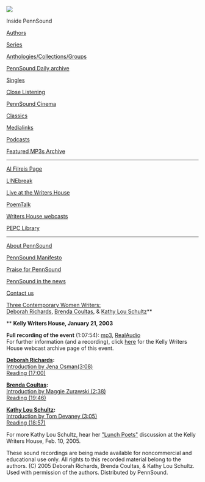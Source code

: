 ![](PennSound_flat.gif)

  

  
  

Inside PennSound

[Authors](authors.php)

[Series](series.php)

[Anthologies/Collections/Groups](anthologies.php)

[PennSound Daily archive](http://writing.upenn.edu/pennsound/daily)

[Singles](http://writing.upenn.edu/pennsound/singles)

[Close Listening](Close-Listening.php)

[PennSound Cinema](video.php)

[Classics](classics.php)

[Medialinks](http://writing.upenn.edu/wh/multimedia/medialinks/index.php)

[Podcasts](http://writing.upenn.edu/pennsound/podcasts.php)

[Featured MP3s Archive](featured-resources-archive.php)

------------------------------------------------------------------------

[Al Filreis Page](Filreis.html)

[LINEbreak](LINEbreak.html)

[Live at the Writers House](http://writing.upenn.edu/%7Ewh/involved/series/live/)

[PoemTalk](http://jacket2.org/content/poem-talk)

[Writers House webcasts](http://writing.upenn.edu/%7Ewh/webcasts/)

[PEPC
Library](http://writing.upenn.edu/pepc/contents.html)

------------------------------------------------------------------------

[About PennSound](http://writing.upenn.edu/pennsound/about.php)

[PennSound Manifesto](http://writing.upenn.edu/pennsound/manifesto.php)

<span class="quoted1">[Praise for PennSound](http://writing.upenn.edu/pennsound/praise.php)</span>

[PennSound in the news](http://writing.upenn.edu/pennsound/news)

[Contact us](mailto:pennsound@writing.upenn.edu)

  
[Three Contemporary Women Writers:  
](http://media.sas.upenn.edu/pennsound/groups/3-Contmprary-Womn/Richards-Deborah_Intro-by-Osman_UPenn_1-21-03.mp3)[Deborah Richards](http://writing.upenn.edu/pennsound/x/Richards.php), [Brenda Coultas](http://writing.upenn.edu/pennsound/x/Coultas.php), & [Kathy Lou Schultz](http://writing.upenn.edu/pennsound/x/Schultz.html)**  
  
  
** **Kelly Writers House, January 21, 2003**

**Full recording of the event** (1:07:54):
[mp3](http://media.sas.upenn.edu/pennsound/groups/3-Contmprary-Womn/Full-Show_UPenn_1-21-03.mp3), [RealAudio](http://media.sas.upenn.edu/pennsound/groups/3-Contmprary-Womn/Full-Show_UPenn_1-21-03.rm)  
For further information (and a recording), click [here](http://www.writing.upenn.edu/~wh/webcasts/3women.html) for the Kelly Writers House
webcast archive page of this event.

**[Deborah Richards](http://writing.upenn.edu/pennsound/x/Richards.php):**  
[Introduction by Jena Osman](http://media.sas.upenn.edu/pennsound/groups/3-Contmprary-Womn/Richards-Deborah_Intro-by-Osman_UPenn_1-21-03.mp3)[(3:08)](http://media.sas.upenn.edu/pennsound/groups/3-Contmprary-Womn/Richards-Deborah_Intro-by-Osman_UPenn_1-21-03.mp3)  
[Reading (17:00)](http://media.sas.upenn.edu/pennsound/groups/3-Contmprary-Womn/Richards-Deborah_Reading_UPenn_1-21-03.mp3)

**[Brenda Coultas](http://writing.upenn.edu/pennsound/x/Coultas.php):**  
[Introduction by Maggie Zurawski (2:38)](http://media.sas.upenn.edu/pennsound/groups/3-Contmprary-Womn/Coultas-Brenda_Intro-by-Zurawski_UPenn_1-21-03.mp3)  
[Reading (19:46)](http://media.sas.upenn.edu/pennsound/groups/3-Contmprary-Womn/Coultas-Brenda_Reading_UPenn_1-21-03.mp3)

**[Kathy Lou Schultz](http://writing.upenn.edu/pennsound/x/Schultz.html):**  
[Introduction by Tom Devaney (3:05)](http://media.sas.upenn.edu/pennsound/groups/3-Contmprary-Womn/Schultz-Kathy-Lou_Intro-by-Devaney_UPenn_1-21-03.mp3)  
[Reading (18:57)](http://media.sas.upenn.edu/pennsound/groups/3-Contmprary-Womn/Schultz-Kathy-Lou_Reading_UPenn_1-21-03.mp3)  

For more Kathy Lou Schultz, hear her
["Lunch
Poets"](http://www.writing.upenn.edu/pennsound/x/Schultz.html) discussion at the Kelly Writers House, Feb. 10, 2005.

These sound recordings are being made available for noncommercial and educational use only. All rights to this recorded material belong to the authors. (C) 2005 Deborah Richards, Brenda Coultas, & Kathy Lou Schultz. Used with permission of the authors. Distributed by PennSound.
